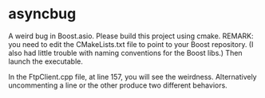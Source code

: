 # asyncbug

A weird bug in Boost.asio.
Please build this project using cmake.
REMARK: you need to edit the CMakeLists.txt file to point to your Boost repository.
(I also had little trouble with naming conventions for the Boost libs.)
Then launch the executable.

In the FtpClient.cpp file, at line 157, you will see the weirdness.
Alternatively uncommenting a line or the other produce two different behaviors.

